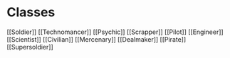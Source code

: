 Classes
===========
[[Soldier]]
[[Technomancer]]
[[Psychic]]
[[Scrapper]]
[[Pilot]]
[[Engineer]]
[[Scientist]]
[[Civilian]]
[[Mercenary]]
[[Dealmaker]]
[[Pirate]]
[[Supersoldier]]
